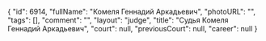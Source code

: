 {
    "id": 6914,
    "fullName": "Комеля Геннадий Аркадьевич",
    "photoURL": "",
    "tags": [],
    "comment": "",
    "layout": "judge",
    "title": "Судья Комеля Геннадий Аркадьевич",
    "court": null,
    "previousCourt": null,
    "career": null
}